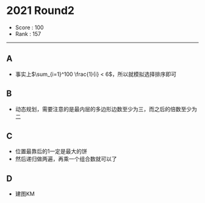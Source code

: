 # 2021 Round2

-   Score : 100
-   Rank : 157

---

## A

- 事实上$\sum_{i=1}^100 \frac{1}{i} < 6$，所以就模拟选择排序即可

## B

- 动态规划，需要注意的是最内层的多边形边数至少为三，而之后的倍数至少为二

## C

- 位置最靠后的1一定是最大的饼
- 然后递归做两遍，再乘一个组合数就可以了

## D

-   建图KM
